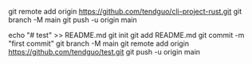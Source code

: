 git remote add origin https://github.com/tendguo/cli-project-rust.git
git branch -M main
git push -u origin main

echo "# test" >> README.md
git init
git add README.md
git commit -m "first commit"
git branch -M main
git remote add origin https://github.com/tendguo/test.git
git push -u origin main